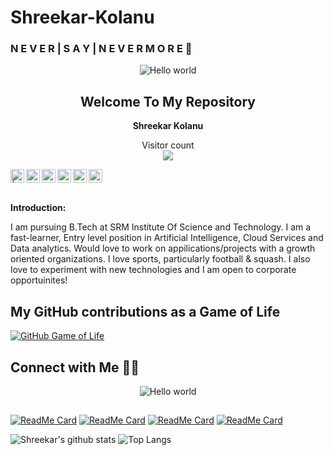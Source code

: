 # Shreekar-Kolanu
### N E V E R | S A Y | N E V E R M O R E 👋  

<!--


Here are some ideas to get you started:

- 🔭 I’m currently working on ...
- 🌱 I’m currently learning ...

- 🤔 I’m looking for help with ...
- 💬 Ask me about ...
- 📫 How to reach me: ...
-  Pronouns: ...
- ⚡ Fun fact: ...
https://github.com/Skillz619/Shreekar-Portfolio/blob/master/public/img/SAVE_20200729_210248.jpg
-->
<p align="center">

 
 <img src="https://images.squarespace-cdn.com/content/v1/528ea72ee4b0dc2189b7f3c6/1516730470979-XFAGCH86DSBOECA9QG5G/ke17ZwdGBToddI8pDm48kDVPvM4nRHbfVjqWjl1vx1N7gQa3H78H3Y0txjaiv_0fDoOvxcdMmMKkDsyUqMSsMWxHk725yiiHCCLfrh8O1z4YTzHvnKhyp6Da-NYroOW3ZGjoBKy3azqku80C789l0geeCvn1f36QDdcifB7yxGimaYHJLysS-UarAV6jpuUUllESqTS9ZcokPRLzh-Gi0Q/RedRocks-cropped.jpg" alt="Hello world">

 
 <h2 align="center">Welcome To My Repository</h2>
 <p align="center"><b>Shreekar Kolanu</b> </p>
</p>





<p align="center"> 
  Visitor count<br>
  <img src="https://profile-counter.glitch.me/Skillz619/count.svg" />
</p>



<a href="https://twitter.com/ShreekarKolanu">
<img align="left" alt=" | Twitter" width="22px" src="https://img.icons8.com/color/48/000000/twitter-squared.png"/>
</a>
<a href="https://www.linkedin.com/in/shreekar-kolanu/">
<img align="left" alt="Shreekar Kolanu  LinkdeIN" width="22px" src="https://img.icons8.com/color/48/000000/linkedin.png"/>
</a>
<a href="https://github.com/Skillz619">
<img align="left" alt=" " width="22px" src="https://image.flaticon.com/icons/svg/38/38401.svg" />
</a>
<a href="https://www.instagram.com/inv0ker_619/">
<img align="left" alt="Shreekar Instagram" width="22px" src="https://image.flaticon.com/icons/svg/1409/1409946.svg" />
<a href="mailto:shreekarkolanu@gmail.com?Subject=Hello%20world!">
<img align="left" alt="ShreekarKolanuInstagram" width="22px" src="https://image.flaticon.com/icons/svg/732/732200.svg" />
</a>
 <a href="https://dev.to/skillz619">
  <img src="https://d2fltix0v2e0sb.cloudfront.net/dev-badge.svg" alt="Shreekar Kolanu's DEV Profile" width="22px">
</a>


<br >
<br />

**Introduction:**

I am pursuing B.Tech at SRM Institute Of Science and Technology. I am a fast-learner, Entry level position in Artificial Intelligence, Cloud Services and Data analytics. Would love to work on appilications/projects with a growth oriented organizations. I love sports,
            particularly football & squash. I also love to experiment
            with new technologies and I am open to corporate opportuinites!


## My GitHub contributions as a Game of Life
[![GitHub Game of Life](https://github4life.herokuapp.com/Skillz619.gif)](https://github4life.herokuapp.com/Skillz619)



## Connect with Me 🤝🏻




<p align="center">

 
 <img src="https://thumbs.gfycat.com/ImaginativeMintyLabradorretriever-size_restricted.gif" alt="Hello world">






<p align="center">
 
 <h2>     </h2>

</p>


[![ReadMe Card](https://github-readme-stats.vercel.app/api/pin/?username=Skillz619&repo=Shreekar-Kolanu-IBMHACKCHALLENGE2020-Impact-on-Covid-19-on-Food-Security&theme=tokyonight)](https://github.com/Skillz619/IBM-Call-for-Code-Challenge-shreekar-kolanu)
[![ReadMe Card](https://github-readme-stats.vercel.app/api/pin/?username=Skillz619&repo=IBM-Watson-AI-Project&theme=tokyonight)](https://github.com/Skillz619/IBM-Watson-AI-Project)
[![ReadMe Card](https://github-readme-stats.vercel.app/api/pin/?username=Skillz619&repo=Bg-Font-colour-changer-Shreekar-Kolanu&theme=tokyonight)](https://github.com/Skillz619/Bg-Font-colour-changer-Shreekar-Kolanu)
[![ReadMe Card](https://github-readme-stats.vercel.app/api/pin/?username=Skillz619&repo=Food-Security-Hotspot-Locators-Shreekar-Kolanu&theme=tokyonight)](https://github.com/Skillz619/Food-Security-Hotspot-Locators-Shreekar-Kolanu)



![Shreekar's github stats](https://github-readme-stats.vercel.app/api?username=Skillz619&show_icons=true&theme=tokyonight)
![Top Langs](https://github-readme-stats.vercel.app/api/top-langs/?username=Skillz619&theme=tokyonight)
